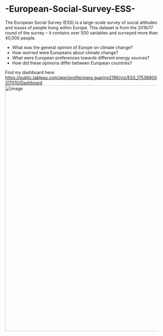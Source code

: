 # -European-Social-Survey-ESS-
The European Social Survey (ESS) is a large-scale survey of social attitudes and issues of people living within Europe. This dataset is from the 2016/17 round of the survey – it contains over 500 variables and surveyed more than 40,000 people.
- What was the general opinion of Europe on climate change?
- How worried were Europeans about climate change?
- What were European preferences towards different energy sources?
- How did these opinions differ between European countries?

Find my dashboard here: https://public.tableau.com/app/profile/mara.guarino2196/viz/ESS_17538800317010/Dashboard
<img width="1429" height="808" alt="image" src="https://github.com/user-attachments/assets/b4c28eb8-fb0f-4b87-93d6-648d798b0a63" />
